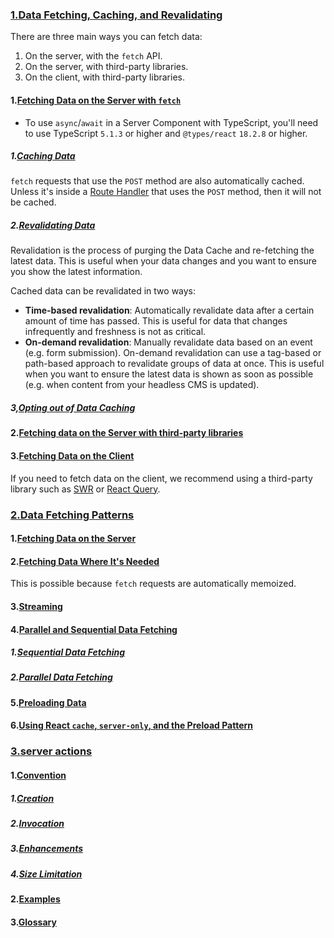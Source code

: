 ### [1.Data Fetching, Caching, and Revalidating](https://nextjs.org/docs/app/building-your-application/data-fetching/fetching-caching-and-revalidating)

There are three main ways you can fetch data:

1. On the server, with the `fetch` API.
2. On the server, with third-party libraries.
3. On the client, with third-party libraries.

#### 1.[Fetching Data on the Server with `fetch`](https://nextjs.org/docs/app/building-your-application/data-fetching/fetching-caching-and-revalidating#fetching-data-on-the-server-with-fetch)

- To use `async`/`await` in a Server Component with TypeScript, you'll need to use TypeScript `5.1.3` or higher and `@types/react` `18.2.8` or higher.

##### 1.[Caching Data](https://nextjs.org/docs/app/building-your-application/data-fetching/fetching-caching-and-revalidating#caching-data)

`fetch` requests that use the `POST` method are also automatically cached. Unless it's inside a [Route Handler](https://nextjs.org/docs/app/building-your-application/routing/route-handlers) that uses the `POST` method, then it will not be cached.

##### 2.[Revalidating Data](https://nextjs.org/docs/app/building-your-application/data-fetching/fetching-caching-and-revalidating#revalidating-data)

Revalidation is the process of purging the Data Cache and re-fetching the latest data. This is useful when your data changes and you want to ensure you show the latest information.

Cached data can be revalidated in two ways:

- **Time-based revalidation**: Automatically revalidate data after a certain amount of time has passed. This is useful for data that changes infrequently and freshness is not as critical.
- **On-demand revalidation**: Manually revalidate data based on an event (e.g. form submission). On-demand revalidation can use a tag-based or path-based approach to revalidate groups of data at once. This is useful when you want to ensure the latest data is shown as soon as possible (e.g. when content from your headless CMS is updated).

##### 3,[Opting out of Data Caching](https://nextjs.org/docs/app/building-your-application/data-fetching/fetching-caching-and-revalidating#opting-out-of-data-caching)

#### 2.[Fetching data on the Server with third-party libraries](https://nextjs.org/docs/app/building-your-application/data-fetching/fetching-caching-and-revalidating#fetching-data-on-the-server-with-third-party-libraries)

#### 3.[Fetching Data on the Client](https://nextjs.org/docs/app/building-your-application/data-fetching/fetching-caching-and-revalidating#fetching-data-on-the-client)

If you need to fetch data on the client, we recommend using a third-party library such as [SWR](https://swr.vercel.app/) or [React Query](https://tanstack.com/query/latest). 

### [2.Data Fetching Patterns](https://nextjs.org/docs/app/building-your-application/data-fetching/patterns)

#### 1.[Fetching Data on the Server](https://nextjs.org/docs/app/building-your-application/data-fetching/patterns#fetching-data-on-the-server)

#### 2.[Fetching Data Where It's Needed](https://nextjs.org/docs/app/building-your-application/data-fetching/patterns#fetching-data-where-its-needed)

This is possible because `fetch` requests are automatically memoized. 

#### 3.[Streaming](https://nextjs.org/docs/app/building-your-application/data-fetching/patterns#streaming)

#### 4.[Parallel and Sequential Data Fetching](https://nextjs.org/docs/app/building-your-application/data-fetching/patterns#parallel-and-sequential-data-fetching)

##### 1.[Sequential Data Fetching](https://nextjs.org/docs/app/building-your-application/data-fetching/patterns#sequential-data-fetching)

##### 2.[Parallel Data Fetching](https://nextjs.org/docs/app/building-your-application/data-fetching/patterns#parallel-data-fetching)

#### 5.[Preloading Data](https://nextjs.org/docs/app/building-your-application/data-fetching/patterns#preloading-data)

#### 6.[Using React `cache`, `server-only`, and the Preload Pattern](https://nextjs.org/docs/app/building-your-application/data-fetching/patterns#using-react-cache-server-only-and-the-preload-pattern)

### [3.server actions](https://nextjs.org/docs/app/building-your-application/data-fetching/server-actions)

#### 1.[Convention](https://nextjs.org/docs/app/building-your-application/data-fetching/server-actions#convention)

##### 1.[Creation](https://nextjs.org/docs/app/building-your-application/data-fetching/server-actions#creation)

##### 2.[Invocation](https://nextjs.org/docs/app/building-your-application/data-fetching/server-actions#invocation)

##### 3.[Enhancements](https://nextjs.org/docs/app/building-your-application/data-fetching/server-actions#enhancements)

##### 4.[Size Limitation](https://nextjs.org/docs/app/building-your-application/data-fetching/server-actions#size-limitation)

#### 2.[Examples](https://nextjs.org/docs/app/building-your-application/data-fetching/server-actions#examples)

#### 3.[Glossary](https://nextjs.org/docs/app/building-your-application/data-fetching/server-actions#glossary)